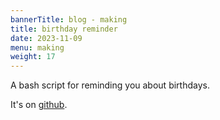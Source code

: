 ```yaml
---
bannerTitle: blog - making
title: birthday reminder
date: 2023-11-09
menu: making
weight: 17
---
```




A bash script for reminding you about birthdays.  

It's on [github](https://github.com/psaikido/birthdayrem).
